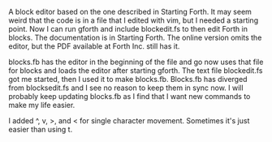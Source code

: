 A block editor based on the one described in Starting Forth. It may seem weird that the code is in a file that I edited with vim, but I needed a starting point. Now I can run gforth and include blockedit.fs to then edit Forth in blocks. The documentation is in Starting Forth. The online version omits the editor, but the PDF available at Forth Inc. still has it.

blocks.fb has the editor in the beginning of the file and go now uses that file for blocks and loads the editor after starting gforth. The text file blockedit.fs got me started, then I used it to make blocks.fb. Blocks.fb has diverged from blocksedit.fs and I see no reason to keep them in sync now. I will probably keep updating blocks.fb as I find that I want new commands to make my life easier.

I added ^, v, >, and < for single character movement. Sometimes it's just easier than using t.
